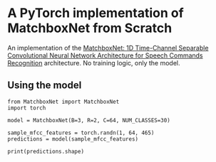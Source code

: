 # A PyTorch implementation of MatchboxNet from Scratch

An implementation of the [MatchboxNet: 1D Time-Channel Separable Convolutional Neural Network Architecture for Speech Commands Recognition](https://arxiv.org/abs/2004.08531) architecture. No training logic, only the model.

## Using the model
```
from MatchboxNet import MatchboxNet
import torch

model = MatchboxNet(B=3, R=2, C=64, NUM_CLASSES=30)

sample_mfcc_features = torch.randn(1, 64, 465)
predictions = model(sample_mfcc_features)

print(predictions.shape)
```
